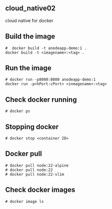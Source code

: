## cloud_native02

cloud native for docker

## Build the image
```
#  docker build -t anodeapp-demo:1 .
docker build -t <imagename>:<tag> .
```

## Run the image
```
# docker run -p8080:8080 anodeapp-demo:1 
docker run -p<hPort:cPort> <inmagename>:<tag>
```

## Check docker running

```
# docker ps
```
## Stopping docker

```
# docker stop <container ID>
```
## Docker pull

```
# docker pull node:22-alpine
# docker pull node:22 
# docker pull node:22-slim
```
## Check docker images

```
# docker image ls
```
